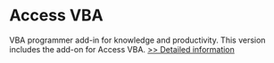 # Access VBA
VBA programmer add-in for knowledge and productivity. This version includes the add-on for Access VBA.
[>> Detailed information](https://secure.shareit.com/shareit/product.html?productid=300664073&affiliateid=200057808)